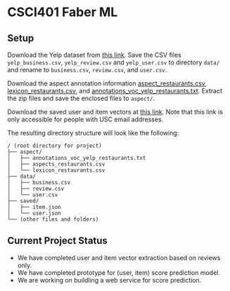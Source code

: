 # CSCI401 Faber ML

## Setup

Download the Yelp dataset from [this link](https://www.kaggle.com/yelp-dataset/yelp-dataset/version/4). Save the CSV files `yelp_business.csv`, `yelp_review.csv` and `yelp_user.csv` to directory `data/` and rename to `business.csv`, `review.csv`, and `user.csv`.

Download the aspect annotation information [aspect_restaurants.csv](http://ir.ii.uam.es/aspects/data/vocabularies/aspects_restaurants.zip), [lexicon_restaurants.csv](http://ir.ii.uam.es/aspects/data/lexicons/lexicon_restaurants.zip), and [annotations_voc_yelp_restaurants.txt](http://ir.ii.uam.es/aspects/data/annotations/voc/annotations_voc_yelp_restaurants.zip). Extract the zip files and save the enclosed files to `aspect/`.

Download the saved user and item vectors at [this link](https://drive.google.com/drive/folders/1Jt3U2ix-zsZljOEYikY8Hc3y_kLDYH5G?usp=sharing). Note that this link is only accessible for people with USC email addresses.

The resulting directory structure will look like the following:

```
/ (root directory for project)
├── aspect/
│   ├── annotations_voc_yelp_restaurants.txt
│   ├── aspects_restaurants.csv
│   └── lexicon_restaurants.csv
├── data/
│   ├── business.csv
│   ├── review.csv
│   └── user.csv
├── saved/
│   ├── item.json
│   └── user.json
└── (other files and folders)
```

## Current Project Status

* We have completed user and item vector extraction based on reviews only.
* We have completed prototype for (user, item) score prediction model.
* We are working on buildling a web service for score prediction.
